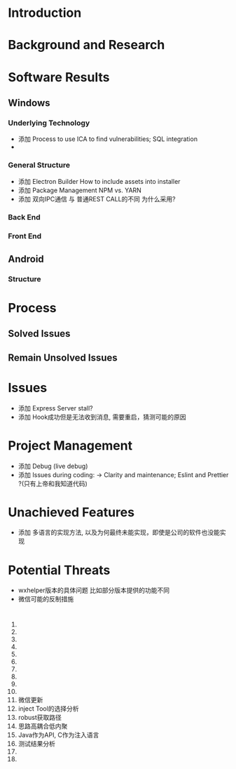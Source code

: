 # Introduction
# Background and Research

# Software Results
## Windows
### Underlying Technology
- 添加 Process to use ICA to find vulnerabilities; SQL integration
- 
### General Structure
- 添加 Electron Builder How to include assets into installer
- 添加 Package Management NPM vs. YARN
- 添加 双向IPC通信 与 普通REST CALL的不同 为什么采用?
### Back End
### Front End

## Android
### Structure
# Process

## Solved Issues 
## Remain Unsolved Issues


# Issues
 - 添加 Express Server stall?
 - 添加 Hook成功但是无法收到消息, 需要重启，猜测可能的原因

# Project Management
- 添加 Debug (live debug)
- 添加 Issues during coding: -> Clarity and maintenance; Eslint and Prettier ?(只有上帝和我知道代码)
# Unachieved Features
- 添加 多语言的实现方法, 以及为何最终未能实现，即使是公司的软件也没能实现

# Potential Threats
- wxhelper版本的具体问题 比如部分版本提供的功能不同
- 微信可能的反制措施


# 

1. 
2. 
3. 
4. 
5. 
6. 
7. 
8. 
9. 
10. 
11. 微信更新
12. inject Tool的选择分析
13. robust获取路径
14. 思路高耦合低内聚
15. Java作为API, C作为注入语言
17. 测试结果分析
18.
19. 